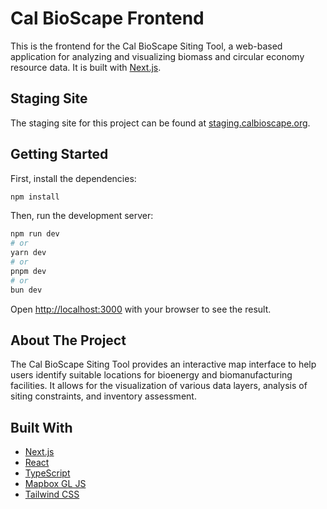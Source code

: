 # Cal BioScape Frontend

This is the frontend for the Cal BioScape Siting Tool, a web-based application for analyzing and visualizing biomass and circular economy resource data. It is built with [Next.js](https://nextjs.org).

## Staging Site

The staging site for this project can be found at [staging.calbioscape.org](https://staging.calbioscape.org).

## Getting Started

First, install the dependencies:
```bash
npm install
```

Then, run the development server:

```bash
npm run dev
# or
yarn dev
# or
pnpm dev
# or
bun dev
```

Open [http://localhost:3000](http://localhost:3000) with your browser to see the result.

## About The Project

The Cal BioScape Siting Tool provides an interactive map interface to help users identify suitable locations for bioenergy and biomanufacturing facilities. It allows for the visualization of various data layers, analysis of siting constraints, and inventory assessment.

## Built With

*   [Next.js](https://nextjs.org/)
*   [React](https://reactjs.org/)
*   [TypeScript](https://www.typescriptlang.org/)
*   [Mapbox GL JS](https://docs.mapbox.com/mapbox-gl-js/api/)
*   [Tailwind CSS](https://tailwindcss.com/)
